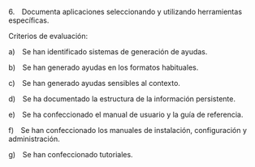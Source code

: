 6. Documenta aplicaciones seleccionando y utilizando herramientas específicas.

Criterios de evaluación:

a) Se han identificado sistemas de generación de ayudas.

b) Se han generado ayudas en los formatos habituales.

c) Se han generado ayudas sensibles al contexto.

d) Se ha documentado la estructura de la información persistente.

e) Se ha confeccionado el manual de usuario y la guía de referencia.

f) Se han confeccionado los manuales de instalación, configuración y administración.

g) Se han confeccionado tutoriales.
